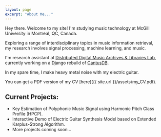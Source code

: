 ```yaml
---
layout: page
excerpt: "About Me..."
---
```


Hey there. Welcome to my site! 
I'm studying music technology at McGill University in Montreal, QC, Canada. 

Exploring a range of interdisciplinary topics in music information retrieval, my research involves signal processing, machine learning, and music. 

I'm research assistant at [Distributed Digital Music Archives & Libraries Lab](https://ddmal.music.mcgill.ca/), currently working on a Django rebuild of [CantusDB](http://cantus.uwaterloo.ca/). 

In my spare time, I make heavy metal noise with my electric guitar. 

You can get a PDF version of my CV [here]({{ site.url }}/assets/my_CV.pdf).

## Current Projects:

- Key Estimation of Polyphonic Music Signal using Harmonic Pitch Class Profile (HPCP). 
- Interactive Demo of Electric Guitar Synthesis Model based on Extended Karplus-Strong Algorithm. 
- More projects coming soon...
